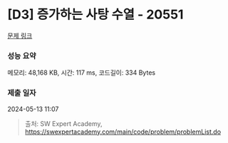 # [D3] 증가하는 사탕 수열 - 20551 

[문제 링크](https://swexpertacademy.com/main/code/problem/problemDetail.do?contestProbId=AY4XhKTKU0IDFARM) 

### 성능 요약

메모리: 48,168 KB, 시간: 117 ms, 코드길이: 334 Bytes

### 제출 일자

2024-05-13 11:07



> 출처: SW Expert Academy, https://swexpertacademy.com/main/code/problem/problemList.do